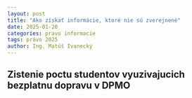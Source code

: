 ```yaml
---
layout: post
title: "Ako získať informácie, ktoré nie sú zverejnené"
date: 2025-01-20
categories: pravo informacie 
tags: právo 2025
author: Ing. Matúš Ivanecký
---
```


## Zistenie poctu studentov vyuzivajucich bezplatnu dopravu v DPMO

